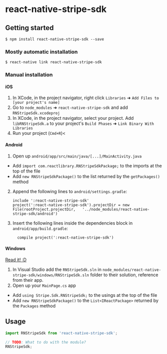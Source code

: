 
# react-native-stripe-sdk

## Getting started

`$ npm install react-native-stripe-sdk --save`

### Mostly automatic installation

`$ react-native link react-native-stripe-sdk`

### Manual installation


#### iOS

1. In XCode, in the project navigator, right click `Libraries` ➜ `Add Files to [your project's name]`
2. Go to `node_modules` ➜ `react-native-stripe-sdk` and add `RNStripeSdk.xcodeproj`
3. In XCode, in the project navigator, select your project. Add `libRNStripeSdk.a` to your project's `Build Phases` ➜ `Link Binary With Libraries`
4. Run your project (`Cmd+R`)<

#### Android

1. Open up `android/app/src/main/java/[...]/MainActivity.java`
  - Add `import com.reactlibrary.RNStripeSdkPackage;` to the imports at the top of the file
  - Add `new RNStripeSdkPackage()` to the list returned by the `getPackages()` method
2. Append the following lines to `android/settings.gradle`:
  	```
  	include ':react-native-stripe-sdk'
  	project(':react-native-stripe-sdk').projectDir = new File(rootProject.projectDir, 	'../node_modules/react-native-stripe-sdk/android')
  	```
3. Insert the following lines inside the dependencies block in `android/app/build.gradle`:
  	```
      compile project(':react-native-stripe-sdk')
  	```

#### Windows
[Read it! :D](https://github.com/ReactWindows/react-native)

1. In Visual Studio add the `RNStripeSdk.sln` in `node_modules/react-native-stripe-sdk/windows/RNStripeSdk.sln` folder to their solution, reference from their app.
2. Open up your `MainPage.cs` app
  - Add `using Stripe.Sdk.RNStripeSdk;` to the usings at the top of the file
  - Add `new RNStripeSdkPackage()` to the `List<IReactPackage>` returned by the `Packages` method


## Usage
```javascript
import RNStripeSdk from 'react-native-stripe-sdk';

// TODO: What to do with the module?
RNStripeSdk;
```
  
